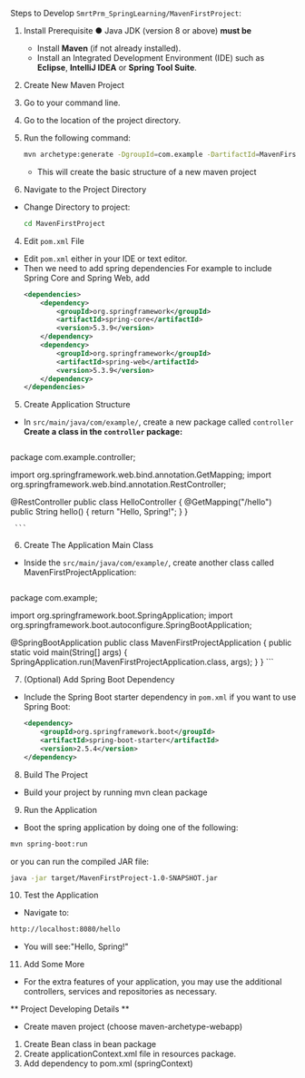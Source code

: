 
Steps to Develop `SmrtPrm_SpringLearning/MavenFirstProject`:

1. Install Prerequisite
   ● Java JDK (version 8 or above) **must be**
   - Install **Maven** (if not already installed).
   - Install an Integrated Development Environment (IDE) such as **Eclipse**, **IntelliJ IDEA** or **Spring Tool Suite**.

2. Create New Maven Project
 1. Go to your command line.
 2. Go to the location of the project directory.
 3. Run the following command:
     ```bash
     mvn archetype:generate -DgroupId=com.example -DartifactId=MavenFirstProject -DarchetypeArtifactId=maven-archetype-quickstart -DinteractiveMode=false
     ```
     - This will create the basic structure of a new maven project

3. Navigate to the Project Directory
- Change Directory to project:
     ```bash
     cd MavenFirstProject
     ```

4. Edit `pom.xml` File
- Edit `pom.xml` either in your IDE or text editor.
- Then we need to add spring dependencies For example to include Spring Core and Spring Web, add
     ```xml
     <dependencies>
         <dependency>
             <groupId>org.springframework</groupId>
             <artifactId>spring-core</artifactId>
             <version>5.3.9</version>
         </dependency>
         <dependency>
             <groupId>org.springframework</groupId>
             <artifactId>spring-web</artifactId>
             <version>5.3.9</version>
         </dependency>
     </dependencies>
     ```

5. Create Application Structure
- In `src/main/java/com/example/`, create a new package called `controller`
**Create a class in the `controller` package:**
     ```java
package com.example.controller;

import org.springframework.web.bind.annotation.GetMapping;
import org.springframework.web.bind.annotation.RestController;

@RestController
public class HelloController {
        @GetMapping("/hello")
         public String hello() {
             return "Hello, Spring!";
         }
     }

     ```

6. Create The Application Main Class
- Inside the `src/main/java/com/example/`, create another class called MavenFirstProjectApplication:
     ```java
package com.example;

import org.springframework.boot.SpringApplication;
import org.springframework.boot.autoconfigure.SpringBootApplication;

@SpringBootApplication
public class MavenFirstProjectApplication {
         public static void main(String[] args) {
             SpringApplication.run(MavenFirstProjectApplication.class, args);
         }
     }
     ```

7. (Optional) Add Spring Boot Dependency
- Include the Spring Boot starter dependency in `pom.xml` if you want to use Spring Boot:
     ```xml
     <dependency>
         <groupId>org.springframework.boot</groupId>
         <artifactId>spring-boot-starter</artifactId>
         <version>2.5.4</version>
     </dependency>
     ```

8. Build The Project
- Build your project by running
 mvn clean package

9. Run the Application
- Boot the spring application by doing one of the following:
 ```bash
mvn spring-boot:run
```
or you can run the compiled JAR file:
```bash
java -jar target/MavenFirstProject-1.0-SNAPSHOT.jar
```

10. Test the Application
- Navigate to:
``` bash
http://localhost:8080/hello
``` 
- You will see:"Hello, Spring!"

11. Add Some More
- For the extra features of your application, you may use the additional controllers, services and repositories as necessary.




** Project Developing Details **
- Create maven project (choose maven-archetype-webapp)
1. Create Bean class in bean package
2. Create applicationContext.xml file in  resources package.
3. Add dependency to pom.xml (springContext)


